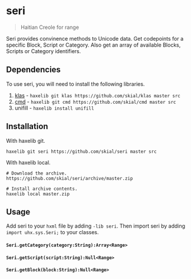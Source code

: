 # seri

> Haitian Creole for range

Seri provides convinence methods to Unicode data. Get codepoints for a
specific Block, Script or Category. Also get an array of available Blocks,
Scripts or Category identifiers.

## Dependencies

To use seri, you will need to install the following libraries.

1. [klas] - `haxelib git klas https://github.com/skial/klas master src`
2. [cmd] - `haxelib git cmd https://github.com/skial/cmd master src`
3. unifill - `haxelib install unifill`

## Installation

With haxelib git.
	
```hxml
haxelib git seri https://github.com/skial/seri master src
```

With haxelib local.
	
```hxml
# Download the archive.
https://github.com/skial/seri/archive/master.zip

# Install archive contents.
haxelib local master.zip
```

## Usage

Add seri to your `hxml` file by adding `-lib seri`. Then import seri
by adding `import uhx.sys.Seri;` to your classes.

#### `Seri.getCategory(category:String):Array<Range>`

#### `Seri.getScript(script:String):Null<Range>`

#### `Seri.getBlock(block:String):Null<Range>`

[klas]: https://github.com/skial/klas
[cmd]: https://github.com/skial/cmd